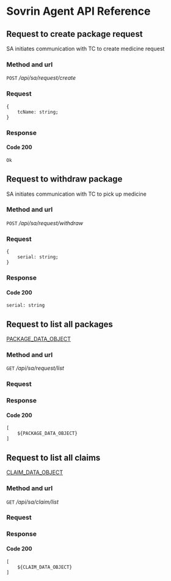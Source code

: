 # Sovrin Agent API Reference


## Request to create package request
SA initiates communication with TC to create medicine request

### Method and url
`POST` */api/sa/request/create*

### Request
```
{
    tcName: string;
}
```

### Response
#### Code 200
```
Ok
```


## Request to withdraw package 
SA initiates communication with TC to pick up medicine

### Method and url
`POST` */api/sa/request/withdraw*

### Request
```
{
    serial: string;
}
```

### Response
#### Code 200
```
serial: string
```


## Request to list all packages

 [PACKAGE_DATA_OBJECT](DataObjects.md)

### Method and url
`GET` */api/sa/request/list*

### Request

### Response
#### Code 200
```
[
    ${PACKAGE_DATA_OBJECT}
]
```

## Request to list all claims


 [CLAIM_DATA_OBJECT](DataObjects.md)

### Method and url
`GET` */api/sa/claim/list*

### Request

### Response
#### Code 200
```
[
    ${CLAIM_DATA_OBJECT}
]
```
